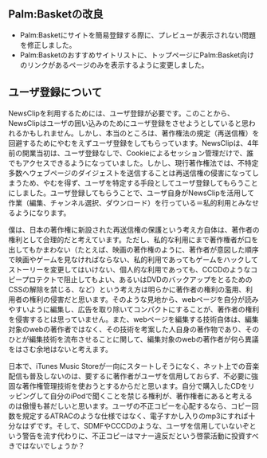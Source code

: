 
## Palm:Basketの改良

* Palm:Basketにサイトを簡易登録する際に、プレビューが表示されない問題を修正しました。
* Palm:Basketのおすすめサイトリストに、トップページにPalm:Basket向けのリンクがあるページのみを表示するように変更しました。

## ユーザ登録について

NewsClipを利用するためには、ユーザ登録が必要です。このことから、NewsClipはユーザの囲い込みのためにユーザ登録をさせようとしていると思われるかもしれません。しかし、本当のところは、著作権法の規定（再送信権）を回避するためにやむをえずユーザ登録をしてもらっています。NewsClipは、4年前の開業当初は、ユーザ登録なしで、Cookieによるセッション管理だけで、誰でもアクセスできるようになっていました。しかし、現行著作権法では、不特定多数へウェブページのダイジェストを送信することは再送信権の侵害になってしまうため、やむを得ず、ユーザを特定する手段としてユーザ登録してもらうことにしました。ユーザ登録してもらうことで、ユーザ自身がNewsClipを活用して作業（編集、チャンネル選択、ダウンロード）を行っている＝私的利用とみなせるようになります。



僕は、日本の著作権に新設された再送信権の保護という考え方自体は、著作者の権利として合理的だと考えています。ただし、私的な利用にまで著作権者が口を出してもかまわない（たとえば、映画の著作権のように、著作者が意図した順序で映画やゲームを見なければならない、私的利用であってもゲームをハックしてストーリーを変更してはいけない、個人的な利用であっても、CCCDのようなコピープロテクトで阻止してもよい、あるいはDVDのバックアップをとるためのCSSの解除を禁じる、など）という考え方は明らかに著作者の権利の濫用、利用者の権利の侵害だと思います。そのような見地から、webページを自分が読みやすいように編集し、広告を取り除いてコンパクトにすることが、著作者の権利を侵害するとは思っていません。また、webページを編集する技術自体は、編集対象のwebの著作者ではなく、その技術を考案した人自身の著作物であり、そのひとが編集技術を流布させることに関して、編集対象のwebの著作者が何ら異議をはさむ余地はないと考えます。



日本で、iTunes Music Storeが一向にスタートしそうになく、ネット上での音楽配信も普及しないのは、要するに著作者がユーザを信用しておらず、不必要に強固な著作権管理技術を使おうとするからだと思います。自分で購入したCDをリッピングして自分のiPodで聞くことを禁じる権利が、著作権者にあると考えるのは傲慢も甚だしいと思います。ユーザの不正コピーを心配するなら、コピー回数を規定するATRACのような仕様ではなく、電子すかし入りのmp3にすれば十分なはずです。そして、SDMFやCCCDのような、ユーザを信用していないぞという警告を流す代わりに、不正コピーはマナー違反だという啓蒙活動に投資すべきではないでしょうか？

<!--  -->




